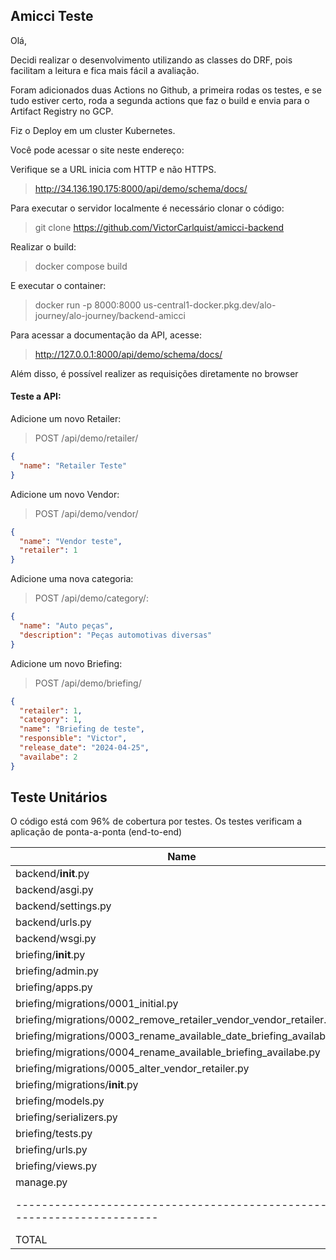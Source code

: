 ## Amicci Teste

Olá,

Decidi realizar o desenvolvimento utilizando as classes do DRF, pois facilitam a leitura e fica mais fácil a avaliação.

Foram adicionados duas Actions no Github, a primeira rodas os testes, e se tudo estiver certo, roda a segunda actions que faz o build e envia para o Artifact Registry no GCP.

Fiz o Deploy em um cluster Kubernetes.

Você pode acessar o site neste endereço:

Verifique se a URL inicia com HTTP e não HTTPS.

> http://34.136.190.175:8000/api/demo/schema/docs/


Para executar o servidor localmente é necessário clonar o código:

> git clone https://github.com/VictorCarlquist/amicci-backend

Realizar o build:

> docker compose build

E executar o container:

> docker run -p 8000:8000 us-central1-docker.pkg.dev/alo-journey/alo-journey/backend-amicci

Para acessar a documentação da API, acesse:

> http://127.0.0.1:8000/api/demo/schema/docs/

Além disso, é possível realizer as requisições diretamente no browser

#### Teste a API:

Adicione um novo Retailer:

> POST /api/demo/retailer/

```json
{
  "name": "Retailer Teste"
}
```

Adicione um novo Vendor:

> POST /api/demo/vendor/

```json
{
  "name": "Vendor teste",
  "retailer": 1
}
```

Adicione uma nova categoria:

> POST /api/demo/category/:

```json
{
  "name": "Auto peças",
  "description": "Peças automotivas diversas"
}
```

Adicione um novo Briefing:

> POST /api/demo/briefing/

```json
{
  "retailer": 1,
  "category": 1,
  "name": "Briefing de teste",
  "responsible": "Victor",
  "release_date": "2024-04-25",
  "availabe": 2
}
```

## Teste Unitários

O código está com 96% de cobertura por testes. Os testes verificam a aplicação de ponta-a-ponta (end-to-end)



|Name |Stmts | Miss |Cover|
|-------------------------------------------------------------------------|----|-------|------|
|backend/__init__.py                                                      |  0 |     0 |  100%|
|backend/asgi.py                                                          |  4 |     4 |    0%|
|backend/settings.py                                                      | 20 |     0 |  100%|
|backend/urls.py                                                          |  3 |     0 |  100%|
|backend/wsgi.py                                                          |  4 |     4 |    0%|
|briefing/__init__.py                                                     |  0 |     0 |  100%|
|briefing/admin.py                                                        |  1 |     0 |  100%|
|briefing/apps.py                                                         |  4 |     0 |  100%|
|briefing/migrations/0001_initial.py                                      |  6 |     0 |  100%|
|briefing/migrations/0002_remove_retailer_vendor_vendor_retailer.py       |  5 |     0 |  100%|
|briefing/migrations/0003_rename_available_date_briefing_available.py     |  4 |     0 |  100%|
|briefing/migrations/0004_rename_available_briefing_availabe.py           |  4 |     0 |  100%|
|briefing/migrations/0005_alter_vendor_retailer.py                        |  5 |     0 |  100%|
|briefing/migrations/__init__.py                                          |  0 |     0 |  100%|
|briefing/models.py                                                       | 24 |     4 |   83%|
|briefing/serializers.py                                                  | 34 |     0 |  100%|
|briefing/tests.py                                                        |185 |     0 |  100%|
|briefing/urls.py                                                         |  4 |     0 |  100%|
|briefing/views.py                                                        | 38 |     0 |  100%|
|manage.py                                                                | 12 |     2 |   83%|
|-------------------------------------------------------------------------|----|-------|------|
|TOTAL                                                                    |357 |     14|   96%|
